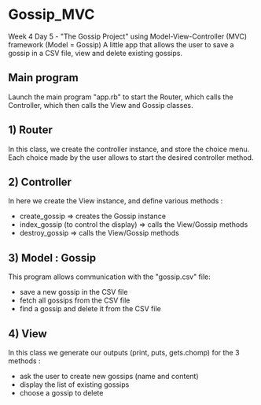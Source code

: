 # Gossip_MVC
Week 4 Day 5 - "The Gossip Project" using Model-View-Controller (MVC) framework (Model = Gossip)
A little app that allows the user to save a gossip in a CSV file, view and delete existing gossips.

## Main program
Launch the main program "app.rb" to start the Router, which calls the Controller, which then calls the View and Gossip classes.

## 1) Router
In this class, we create the controller instance, and store the choice menu. 
Each choice made by the user allows to start the desired controller method.

## 2) Controller
In here we create the View instance, and define various methods :
- create_gossip => creates the Gossip instance
- index_gossip (to control the display) => calls the View/Gossip methods
- destroy_gossip => calls the View/Gossip methods

## 3) Model : Gossip
This program allows communication with the "gossip.csv" file:
- save a new gossip in the CSV file
- fetch all gossips from the CSV file
- find a gossip and delete it from the CSV file

## 4) View
In this class we generate our outputs (print, puts, gets.chomp) for the 3 methods : 
- ask the user to create new gossips (name and content)
- display the list of existing gossips
- choose a gossip to delete

